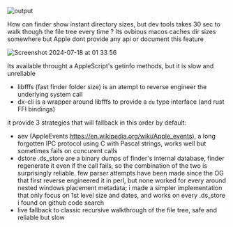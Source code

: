 ![output](https://github.com/abelcha/dx-cli/assets/6186996/9f5f01de-dae6-4e02-a706-15c24c3fffa3)

How can finder show instant directory sizes, but dev tools takes 30 sec to walk though the file tree every time ?
Its ovbious macos caches dir sizes somewhere but Apple dont provide any api or document this feature

![Screenshot 2024-07-18 at 01 33 56](https://github.com/user-attachments/assets/bf51a21e-171c-4870-a12c-1220715018c8)

Its available throught a AppleScript's getinfo methods, but it is slow and unreliable
- libfffs (fast finder folder size) is an atempt to reverse engineer the underlying system call
- dx-cli is a wrapper around libfffs to provide a `du` type interface (and rust FFI bindings)



it provide 3 strategies that will fallback in this order by default:
- aev (AppleEvents https://en.wikipedia.org/wiki/Apple_events), a long forgotten IPC protocol using C with Pascal strings, works well but sometimes fails on concurent calls
- dstore .ds_store are a binary dumps of finder's internal database, finder regenerate it even if the call fails, so the combination of the two is surprisingly reliable. 
few parser attempts have been made since the OG that first reverse engineered it in perl, but none worked for every  around nested windows placement metadata;
i made a simpler implementation that only focus on 1st level size and dates, and works on every .ds_store i found on github code search
- live
fallback to classic recursive walkthrough of the file tree, safe and reliable but slow


